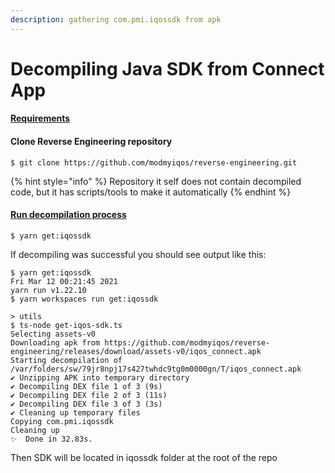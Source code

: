 ```yaml
---
description: gathering com.pmi.iqossdk from apk
---
```


# Decompiling Java SDK from Connect App

#### [Requirements](https://github.com/modmyiqos/reverse-engineering#requirements)

#### Clone Reverse Engineering repository

```
$ git clone https://github.com/modmyiqos/reverse-engineering.git
```

{% hint style="info" %}
Repository it self does not contain decompiled code, but it has scripts/tools to make it automatically
{% endhint %}

#### [Run decompilation process](https://github.com/modmyiqos/reverse-engineering#get-compmiiqossdk)

```text
$ yarn get:iqossdk
```

If decompiling was successful you should see output like this:

```text
$ yarn get:iqossdk                                                       Fri Mar 12 00:21:45 2021
yarn run v1.22.10
$ yarn workspaces run get:iqossdk

> utils
$ ts-node get-iqos-sdk.ts
Selecting assets-v0
Downloading apk from https://github.com/modmyiqos/reverse-engineering/releases/download/assets-v0/iqos_connect.apk
Starting decompilation of /var/folders/sw/79jr8npj17s427twhdc9tg0m0000gn/T/iqos_connect.apk
✔ Unzipping APK into temporary directory
✔ Decompiling DEX file 1 of 3 (9s)
✔ Decompiling DEX file 2 of 3 (11s)
✔ Decompiling DEX file 3 of 3 (3s)
✔ Cleaning up temporary files
Copying com.pmi.iqossdk
Cleaning up
✨  Done in 32.83s.
```

Then SDK will be located in iqossdk folder at the root of the repo

